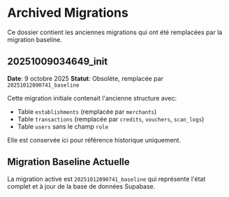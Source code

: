 # Archived Migrations

Ce dossier contient les anciennes migrations qui ont été remplacées par la migration baseline.

## 20251009034649_init

**Date**: 9 octobre 2025
**Statut**: Obsolète, remplacée par `20251012090741_baseline`

Cette migration initiale contenait l'ancienne structure avec:

- Table `establishments` (remplacée par `merchants`)
- Table `transactions` (remplacée par `credits`, `vouchers`, `scan_logs`)
- Table `users` sans le champ `role`

Elle est conservée ici pour référence historique uniquement.

## Migration Baseline Actuelle

La migration active est `20251012090741_baseline` qui représente l'état complet et à jour de la base de données Supabase.
